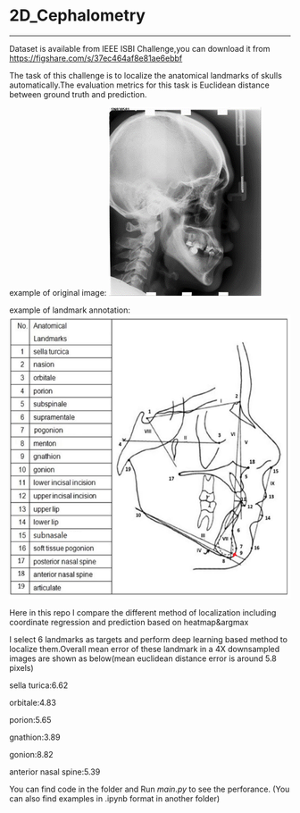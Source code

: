 # 2D_Cephalometry
------------------------------------------------------------------------------------------------------------------------------------------
Dataset is available from IEEE ISBI Challenge,you can download it from https://figshare.com/s/37ec464af8e81ae6ebbf

The task of this challenge is to localize the anatomical landmarks of skulls automatically.The evaluation metrics for this task is Euclidean distance between ground truth and prediction.

example of original image:
![image](http://github.com/Wxy-24/2D_Cephalometry/raw/master/2D_cephalometry/img/original.png)

example of landmark annotation:
![image](http://github.com/Wxy-24/2D_Cephalometry/raw/master/2D_cephalometry/img/annotation.png)

Here in this repo I compare the different method of localization including coordinate regression and prediction based on heatmap&argmax

I select 6 landmarks as targets and perform deep learning based method to localize them.Overall mean error of these landmark in a 4X downsampled images are shown as below(mean euclidean distance error is around 5.8 pixels)

sella turica:6.62

orbitale:4.83

porion:5.65

gnathion:3.89

gonion:8.82

anterior nasal spine:5.39

You can find code in the folder and Run *main.py* to see the perforance.
(You can also find examples in .ipynb format in another folder)
